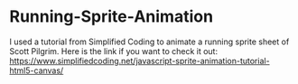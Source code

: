 # Running-Sprite-Animation
I used a tutorial from Simplified Coding to animate a running sprite sheet of Scott Pilgrim. Here is the link if you want to check it out: https://www.simplifiedcoding.net/javascript-sprite-animation-tutorial-html5-canvas/
